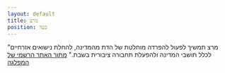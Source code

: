 ```yaml
---
layout: default
title: מרצ
position: בעד
---
```


"מרצ תמשיך לפעול להפרדה מוחלטת של הדת מהמדינה, להחלת נישואים אזרחיים לכלל תושבי המדינה ולהפעלת תחבורה ציבורית בשבת." [מתוך האתר הרשמי של המפלגה](https://elections.meretz.org.il/מצע/)